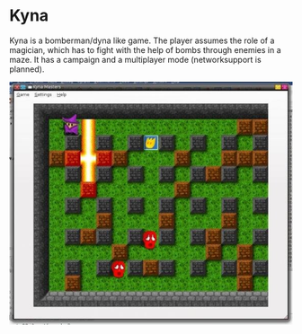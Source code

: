 # Kyna
Kyna is a bomberman/dyna like game. The player assumes the role of a magician, which has to fight with the help of bombs through enemies in a maze. It has a campaign and a multiplayer mode (networksupport is planned).

 ![Screenshot](screenshot.jpeg)
